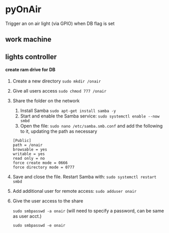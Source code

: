 # pyOnAir
Trigger an on air light (via GPIO) when DB flag is set




## work machine






## lights controller

#### create ram drive for DB
1. Create a new directory
  `sudo mkdir /onair`
2. Give all users access
  `sudo chmod 777 /onair`
3. Share the folder on the network
    1. Install Samba
      `sudo apt-get install samba -y`
    2. Start and enable the Samba service:
      `sudo systemctl enable --now smbd`
    3. Open the file:
      `sudo nano /etc/samba.smb.conf` and add the following to it, updating the path as necessary
    ```
    [Public]
    path = /onair
    browsable = yes
    writable = yes
    read only = no
    force create mode = 0666
    force directory mode = 0777
    ``` 
4. Save and close the file. Restart Samba with:
  `sudo systemctl restart smbd`
5. Add additional user for remote access:
  `sudo adduser onair`
6. Give the user access to the share

    `sudo smbpasswd -a onair` (will need to specify a password, can be same as user acct.)
    
    `sudo smbpasswd -e onair` 